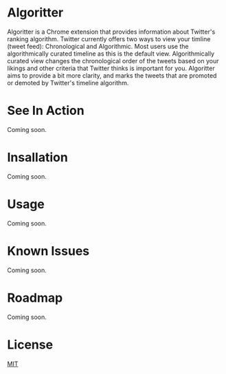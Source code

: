 # Algoritter

Algoritter is a Chrome extension that provides information about Twitter's ranking algorithm. Twitter currently offers two ways to view your timline (tweet feed): Chronological and Algorithmic. Most users use the algorithmically curated timeline as this is the default view. Algorithmically curated view changes the chronological order of the tweets based on your likings and other criteria that Twitter thinks is important for you. Algoritter aims to provide a bit more clarity, and marks the tweets that are promoted or demoted by Twitter's timeline algorithm.

# See In Action

Coming soon.

# Insallation

Coming soon.

# Usage

Coming soon.

# Known Issues

Coming soon.

# Roadmap

Coming soon.

# License

[MIT](https://github.com/MuratDikmen/algoritter/blob/master/LICENSE)
